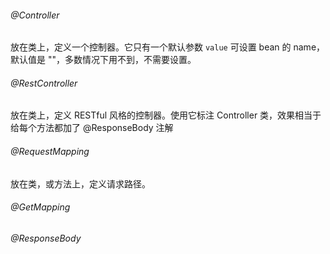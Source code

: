 ###### @Controller

放在类上，定义一个控制器。它只有一个默认参数 `value` 可设置 bean 的 name，默认值是 ""，多数情况下用不到，不需要设置。

###### @RestController

放在类上，定义 RESTful 风格的控制器。使用它标注 Controller 类，效果相当于给每个方法都加了 @ResponseBody 注解

###### @RequestMapping

放在类，或方法上，定义请求路径。

###### @GetMapping

###### @ResponseBody
